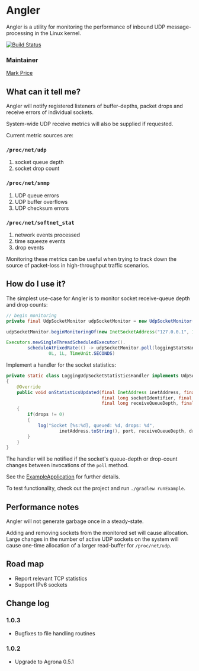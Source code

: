 # Angler

Angler is a utility for monitoring the performance of inbound UDP message-processing in the Linux kernel.

[![Build Status](https://travis-ci.org/LMAX-Exchange/angler.svg)](https://travis-ci.org/LMAX-Exchange/angler)

### Maintainer

[Mark Price](https://github.com/epickrram)


## What can it tell me?

Angler will notify registered listeners of buffer-depths, packet drops and receive errors of individual sockets.

System-wide UDP receive metrics will also be supplied if requested.


Current metric sources are:

### `/proc/net/udp`

1.   socket queue depth
2.   socket drop count

### `/proc/net/snmp`

1.   UDP queue errors
2.   UDP buffer overflows
3.   UDP checksum errors

### `/proc/net/softnet_stat`

1.   network events processed
2.   time squeeze events
3.   drop events


Monitoring these metrics can be useful when trying to track down the source of packet-loss in
high-throughput traffic scenarios.


## How do I use it?

The simplest use-case for Angler is to monitor socket receive-queue depth and drop counts:

```java
// begin monitoring
private final UdpSocketMonitor udpSocketMonitor = new UdpSocketMonitor(monitoringCallback);

udpSocketMonitor.beginMonitoringOf(new InetSocketAddress("127.0.0.1", 19889));

Executors.newSingleThreadScheduledExecutor().
        scheduleAtFixedRate(() -> udpSocketMonitor.poll(loggingStatsHandler),
                0L, 1L, TimeUnit.SECONDS)
```

Implement a handler for the socket statistics:

```java
private static class LoggingUdpSocketStatisticsHandler implements UdpSocketStatisticsHandler
{
    @Override
    public void onStatisticsUpdated(final InetAddress inetAddress, final int port,
                                    final long socketIdentifier, final long inode,
                                    final long receiveQueueDepth, final long drops)
    {
        if(drops != 0)
        {
            log("Socket [%s:%d], queued: %d, drops: %d",
                    inetAddress.toString(), port, receiveQueueDepth, drops);
        }
    }
}
```

The handler will be notified if the socket's queue-depth or drop-count changes between invocations of the `poll` method.


See the
[ExampleApplication](https://github.com/epickrram/angler/blob/master/src/test/java/com/lmax/angler/monitoring/network/monitor/example/ExampleApplication.java)
for further details.


To test functionality, check out the project and run `./gradlew runExample`.


## Performance notes

Angler will not generate garbage once in a steady-state.

Adding and removing sockets from the monitored set will cause allocation.
Large changes in the number of active UDP sockets on the system will cause one-time allocation of a larger read-buffer for `/proc/net/udp`.


## Road map

*   Report relevant TCP statistics
*   Support IPv6 sockets


## Change log

### 1.0.3

   * Bugfixes to file handling routines


### 1.0.2

   * Upgrade to Agrona 0.5.1
